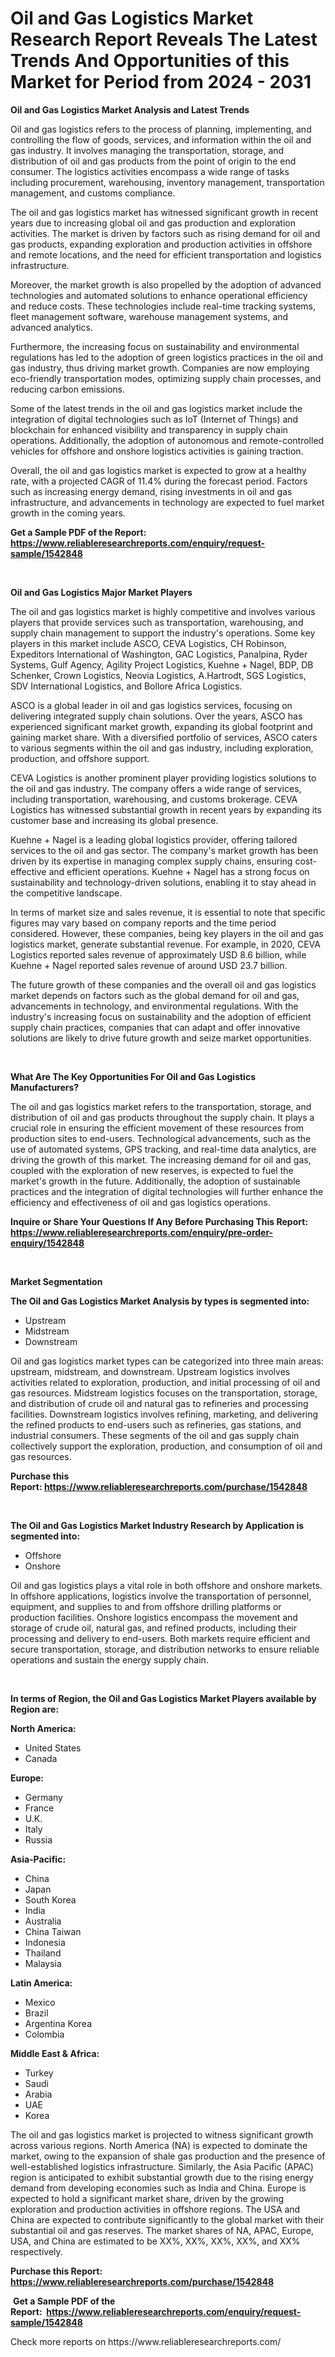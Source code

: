 <p><h1>Oil and Gas Logistics Market Research Report Reveals The Latest Trends And Opportunities of this Market for Period from 2024 - 2031</h1></p><p><strong>Oil and Gas Logistics Market Analysis and Latest Trends</strong></p>
<p><p>Oil and gas logistics refers to the process of planning, implementing, and controlling the flow of goods, services, and information within the oil and gas industry. It involves managing the transportation, storage, and distribution of oil and gas products from the point of origin to the end consumer. The logistics activities encompass a wide range of tasks including procurement, warehousing, inventory management, transportation management, and customs compliance.</p><p>The oil and gas logistics market has witnessed significant growth in recent years due to increasing global oil and gas production and exploration activities. The market is driven by factors such as rising demand for oil and gas products, expanding exploration and production activities in offshore and remote locations, and the need for efficient transportation and logistics infrastructure.</p><p>Moreover, the market growth is also propelled by the adoption of advanced technologies and automated solutions to enhance operational efficiency and reduce costs. These technologies include real-time tracking systems, fleet management software, warehouse management systems, and advanced analytics.</p><p>Furthermore, the increasing focus on sustainability and environmental regulations has led to the adoption of green logistics practices in the oil and gas industry, thus driving market growth. Companies are now employing eco-friendly transportation modes, optimizing supply chain processes, and reducing carbon emissions.</p><p>Some of the latest trends in the oil and gas logistics market include the integration of digital technologies such as IoT (Internet of Things) and blockchain for enhanced visibility and transparency in supply chain operations. Additionally, the adoption of autonomous and remote-controlled vehicles for offshore and onshore logistics activities is gaining traction.</p><p>Overall, the oil and gas logistics market is expected to grow at a healthy rate, with a projected CAGR of 11.4% during the forecast period. Factors such as increasing energy demand, rising investments in oil and gas infrastructure, and advancements in technology are expected to fuel market growth in the coming years.</p></p>
<p><strong>Get a Sample PDF of the Report:&nbsp; <a href="https://www.reliableresearchreports.com/enquiry/request-sample/1542848">https://www.reliableresearchreports.com/enquiry/request-sample/1542848</a></strong></p>
<p>&nbsp;</p>
<p><strong>Oil and Gas Logistics Major Market Players</strong></p>
<p><p>The oil and gas logistics market is highly competitive and involves various players that provide services such as transportation, warehousing, and supply chain management to support the industry's operations. Some key players in this market include ASCO, CEVA Logistics, CH Robinson, Expeditors International of Washington, GAC Logistics, Panalpina, Ryder Systems, Gulf Agency, Agility Project Logistics, Kuehne + Nagel, BDP, DB Schenker, Crown Logistics, Neovia Logistics, A.Hartrodt, SGS Logistics, SDV International Logistics, and Bollore Africa Logistics.</p><p>ASCO is a global leader in oil and gas logistics services, focusing on delivering integrated supply chain solutions. Over the years, ASCO has experienced significant market growth, expanding its global footprint and gaining market share. With a diversified portfolio of services, ASCO caters to various segments within the oil and gas industry, including exploration, production, and offshore support.</p><p>CEVA Logistics is another prominent player providing logistics solutions to the oil and gas industry. The company offers a wide range of services, including transportation, warehousing, and customs brokerage. CEVA Logistics has witnessed substantial growth in recent years by expanding its customer base and increasing its global presence.</p><p>Kuehne + Nagel is a leading global logistics provider, offering tailored services to the oil and gas sector. The company's market growth has been driven by its expertise in managing complex supply chains, ensuring cost-effective and efficient operations. Kuehne + Nagel has a strong focus on sustainability and technology-driven solutions, enabling it to stay ahead in the competitive landscape.</p><p>In terms of market size and sales revenue, it is essential to note that specific figures may vary based on company reports and the time period considered. However, these companies, being key players in the oil and gas logistics market, generate substantial revenue. For example, in 2020, CEVA Logistics reported sales revenue of approximately USD 8.6 billion, while Kuehne + Nagel reported sales revenue of around USD 23.7 billion.</p><p>The future growth of these companies and the overall oil and gas logistics market depends on factors such as the global demand for oil and gas, advancements in technology, and environmental regulations. With the industry's increasing focus on sustainability and the adoption of efficient supply chain practices, companies that can adapt and offer innovative solutions are likely to drive future growth and seize market opportunities.</p></p>
<p>&nbsp;</p>
<p><strong>What Are The Key Opportunities For Oil and Gas Logistics Manufacturers?</strong></p>
<p><p>The oil and gas logistics market refers to the transportation, storage, and distribution of oil and gas products throughout the supply chain. It plays a crucial role in ensuring the efficient movement of these resources from production sites to end-users. Technological advancements, such as the use of automated systems, GPS tracking, and real-time data analytics, are driving the growth of this market. The increasing demand for oil and gas, coupled with the exploration of new reserves, is expected to fuel the market's growth in the future. Additionally, the adoption of sustainable practices and the integration of digital technologies will further enhance the efficiency and effectiveness of oil and gas logistics operations.</p></p>
<p><strong>Inquire or Share Your Questions If Any Before Purchasing This Report: <a href="https://www.reliableresearchreports.com/enquiry/pre-order-enquiry/1542848">https://www.reliableresearchreports.com/enquiry/pre-order-enquiry/1542848</a></strong></p>
<p>&nbsp;</p>
<p><strong>Market Segmentation</strong></p>
<p><strong>The Oil and Gas Logistics Market Analysis by types is segmented into:</strong></p>
<p><ul><li>Upstream</li><li>Midstream</li><li>Downstream</li></ul></p>
<p><p>Oil and gas logistics market types can be categorized into three main areas: upstream, midstream, and downstream. Upstream logistics involves activities related to exploration, production, and initial processing of oil and gas resources. Midstream logistics focuses on the transportation, storage, and distribution of crude oil and natural gas to refineries and processing facilities. Downstream logistics involves refining, marketing, and delivering the refined products to end-users such as refineries, gas stations, and industrial consumers. These segments of the oil and gas supply chain collectively support the exploration, production, and consumption of oil and gas resources.</p></p>
<p><strong>Purchase this Report:&nbsp;<a href="https://www.reliableresearchreports.com/purchase/1542848">https://www.reliableresearchreports.com/purchase/1542848</a></strong></p>
<p>&nbsp;</p>
<p><strong>The Oil and Gas Logistics Market Industry Research by Application is segmented into:</strong></p>
<p><ul><li>Offshore</li><li>Onshore</li></ul></p>
<p><p>Oil and gas logistics plays a vital role in both offshore and onshore markets. In offshore applications, logistics involve the transportation of personnel, equipment, and supplies to and from offshore drilling platforms or production facilities. Onshore logistics encompass the movement and storage of crude oil, natural gas, and refined products, including their processing and delivery to end-users. Both markets require efficient and secure transportation, storage, and distribution networks to ensure reliable operations and sustain the energy supply chain.</p></p>
<p>&nbsp;</p>
<p><strong>In terms of Region, the Oil and Gas Logistics Market Players available by Region are:</strong></p>
<p>
    <p> <strong> North America: </strong>
        <ul>
            <li>United States</li>
            <li>Canada</li>
        </ul>
        </p> 
    <p> <strong> Europe: </strong>
        <ul>
            <li>Germany</li>
            <li>France</li>
            <li>U.K.</li>
            <li>Italy</li>
            <li>Russia</li>
        </ul>
        </p> 
    <p> <strong> Asia-Pacific: </strong>
        <ul>
            <li>China</li>
            <li>Japan</li>
            <li>South Korea</li>
            <li>India</li>
            <li>Australia</li>
            <li>China Taiwan</li>
            <li>Indonesia</li>
            <li>Thailand</li>
            <li>Malaysia</li>
        </ul>
        </p> 
    <p> <strong> Latin America: </strong>
        <ul>
            <li>Mexico</li>
            <li>Brazil</li>
            <li>Argentina Korea</li>
            <li>Colombia</li>
        </ul>
        </p> 
    <p> <strong> Middle East & Africa: </strong>
        <ul>
            <li>Turkey</li>
            <li>Saudi</li>
            <li>Arabia</li>
            <li>UAE</li>
            <li>Korea</li>
        </ul>
    </p>
    </p>
<p><p>The oil and gas logistics market is projected to witness significant growth across various regions. North America (NA) is expected to dominate the market, owing to the expansion of shale gas production and the presence of well-established logistics infrastructure. Similarly, the Asia Pacific (APAC) region is anticipated to exhibit substantial growth due to the rising energy demand from developing economies such as India and China. Europe is expected to hold a significant market share, driven by the growing exploration and production activities in offshore regions. The USA and China are expected to contribute significantly to the global market with their substantial oil and gas reserves. The market shares of NA, APAC, Europe, USA, and China are estimated to be XX%, XX%, XX%, XX%, and XX% respectively.</p></p>
<p><strong>Purchase this Report: <a href="https://www.reliableresearchreports.com/purchase/1542848">https://www.reliableresearchreports.com/purchase/1542848</a></strong></p>
<p>&nbsp;<strong>Get a Sample PDF of the Report:&nbsp;&nbsp;<a href="https://www.reliableresearchreports.com/enquiry/request-sample/1542848">https://www.reliableresearchreports.com/enquiry/request-sample/1542848</a></strong></p>
<p><strong></strong></p>
<p>Check more reports on https://www.reliableresearchreports.com/</p>